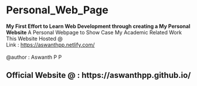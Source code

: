 # Personal_Web_Page

<b>My First Effort to Learn Web Development through creating a My Personal Website </b>
A Personal Webpage to Show Case My Academic Related Work</br>
This Website Hosted @</br>
Link : https://aswanthpp.netlify.com/<br></br>
@author : Aswanth P P


<h2><b>Official Website @ : https://aswanthpp.github.io/ </b></h2></br></br>
